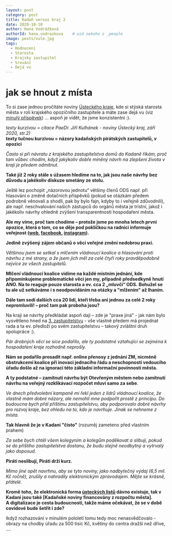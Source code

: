 ```yaml
---
layout: post
category: post
title: Kadaň versus kraj 2   
date: 2020-10-10
author: Hana Vodrážková
authorId: hana.vodrazkova    # uid nekoho z _people
image: posts/vule.jpg
tags:
  - Hodnoceni
  - Starosta
  - Krajsky zastupitel
  - Srování
  - Dejá vu
---
```


# jak se hnout z místa


To si zase jednou pročítáte noviny [Ústeckého kraje](http://www.kr-ustecky.cz/listy-usteckeho-kraje/ds-25003), kde si stýská starosta města v roli krajského opozičního zastupitele a máte zase dejá vu (viz [minulý příspěvek](https://kadan.pirati.cz/aktuality/mikulas.html)) ... aspoň je vidět, že jsme konzistentní :).

*texty kurzívou = citace PaeDr. Jiří Kulhánek - noviny Ústecký kraj, září 2020, str.2)*  
**texty tučnou kurzivou = názory kadaňských pirátských zastupitelů, v opozici**

*Často si při návratu z  krajského zastupitelstva domů do Kadaně říkám, proč tam vůbec chodím, když jakýkoliv dobře míněný návrh na zlepšení života v  kraji je předem odmítnut.*

**Také již 2 roky stále s úžasem hledíme na to, jak jsou naše návrhy bez důvodu a jakékoliv diskuze smetány ze stolu.** 

Ještě lez pochopit „názorovou jednotu“ většiny členů ODS např. při hlasování o změně dotačních příspěvků (pokud se otázkám předem podrobně věnovali a shodli, pak by bylo fajn, kdyby to i veřejně zdůvodnili),  
ale např. neschvalování našich zástupců do orgánů města je tristní, jakož i jakékoliv návrhy ohledně zvýšení transparentnosti hospodaření města.

  **Ale my víme, proč tam chodíme – protože jsme po mnoha letech první opozice, která o tom, co se děje pod pokličkou na radnici informuje veřejnost ([web](https://kadan.pirati.cz/), [facebook](https://www.facebook.com/kadanpirati/), [instagram](https://www.instagram.com/piratikadan/)).** 
  
**Jedině zvýšený zájem občanů o věci veřejné změní nedobrou praxi.**

*Většinou jsem se setkal s  mlčením vládnoucí koalice a  hlasování proti návrhu z  mé strany, a že jsem jich měl za celé čtyři roky pravděpodobně nejvíce ze všech zastupitelů.*

**Mlčení vládnoucí koalice vidíme na každé místním jednání, kde připomínkujeme problematické věci jen my, případně předsedkyně hnutí ANO. Na to reaguje pouze starosta a ev. cca 2 „mluvčí“ ODS.**
**Bohužel se tu ale už setkáváme i s neodpovídáním na otázky a "mlžením" až lhaním.**

**Dále tam sedí dalších cca  20 lidí, kteří třeba ani jednou za celé 2 roky nepromluvili! – proč tam pak proboha jsou?**

Na kraji se návrhy předkládat aspoň dají – zde je "praxe jiná" - jak nám bylo vysvětleno hned na [3. zastupitelstvu](https://kadan.pirati.cz/aktuality/3zm.html) - vše vlastně předem má projednat rada a ta ev. předloží po svém zastupitelstvu – takový zvláštní druh spolupráce :).

*Pár drobných věcí se sice podařilo, ale ty podstatné vztahující se zejména k hospodaření kraje rozhodně neprošly.*

**Nám se podařilo prosadit např. online přenosy z jednání ZM, nicméně obstrukcemi koalice při inovaci jednacího řádu a neschopností vedoucího úřadu došlo až na ignoraci této základní informační povinnosti města.**

**A ty podstatné – zamítnutí návrhu být Otevřeným městem nebo zamítnutí návrhu na veřejný rozklikávací rozpočet mluví samo za sebe**.

*Ve dnech předvolební kampaně mi řekl jeden z lídrů vládnoucí koalice, že vlastně mám dobré názory, ale nemohli mne podpořit prostě z  principu. Do budoucna bych přál příštímu zastupitelstvu, aby podporovalo dobré návrhy pro rozvoj kraje, bez ohledu na to, kdo je navrhuje. Jinak se nehneme z  místa.*

**Tak hlavně že je v Kadani "čisto"** (rozuměj zameteno před vlastním prahem)

*Za sebe bych chtěl všem kolegyním a kolegům poděkovat a slibuji, pokud se do příštího zastupitelstva dostanu, že budu stejně neodbytný a vytrvalý jako doposud.*

**Piráti neslibují, Piráti drží kurz.**

*Mimo jiné opět navrhnu, aby se tyto noviny, jako nadbytečný výdaj (6,5 mil. Kč ročně), zrušily a nahradily elektronickým zpravodajem. Mějte se krásně, přátelé.*

**Kromě toho, že elektronická forma [ústeckých listů](http://www.kr-ustecky.cz/listy-usteckeho-kraje/ds-25003) dávno existuje, tak v Kadani jsou také [Kadaňské noviny financovány z rozpočtu města].**  
**A digitalizace je cesta budoucnosti, takže máme očekávat, že se v době covidové bude šetřit i zde?**

Ikdyž rozhazování v minulém pololetí tomu tedy moc nenasvědčovalo - obrazy na chodby úřadu za 500 tisíc Kč, květiny do centra dražší než dříve, ....  


